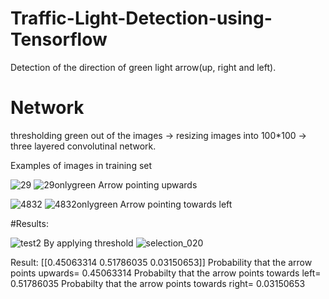 # Traffic-Light-Detection-using-Tensorflow
Detection of the direction of green light arrow(up, right and left).
# Network 
thresholding green out of the images -> resizing images into 100*100 ->  three layered convolutinal network.

Examples of images in training set


![29](https://user-images.githubusercontent.com/32021556/42445981-4c14c88c-8364-11e8-83f7-0138512418ba.png)
![29onlygreen](https://user-images.githubusercontent.com/32021556/42446054-858cdb7c-8364-11e8-884c-86d8b7a01ba6.jpg)
Arrow pointing upwards

![4832](https://user-images.githubusercontent.com/32021556/42446154-cf591784-8364-11e8-90bc-eeb31514f100.jpg)
![4832onlygreen](https://user-images.githubusercontent.com/32021556/42446199-f132af3c-8364-11e8-9afc-c3d0a5de45e8.jpg)
Arrow pointing towards left

#Results:

![test2](https://user-images.githubusercontent.com/32021556/42466183-b694a82e-839d-11e8-9c7c-5b1680efcdf5.jpg)
By applying threshold 
![selection_020](https://user-images.githubusercontent.com/32021556/42466363-3ba7f188-839e-11e8-8e48-970fe6827f9c.png)


Result:
[[0.45063314 0.51786035 0.03150653]]
Probability that the arrow points upwards= 0.45063314
Probabilty that the arrow points towards left= 0.51786035
Probabilty that the arrow points towards right= 0.03150653

